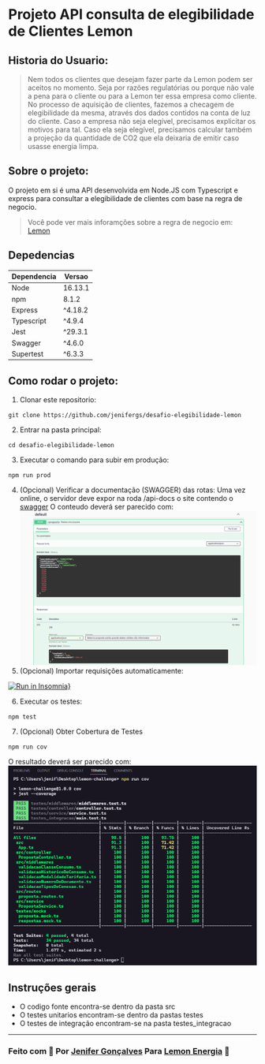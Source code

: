 # Projeto API consulta de elegibilidade de Clientes Lemon 
## Historia do Usuario:
> Nem todos os clientes que desejam fazer parte da Lemon podem ser aceitos no momento. Seja por razões regulatórias ou porque não vale a pena para o cliente ou para a Lemon ter essa empresa como cliente. No processo de aquisição de clientes, fazemos a checagem de elegibilidade da mesma, através dos dados contidos na conta de luz do cliente. Caso a empresa não seja elegível, precisamos explicitar os motivos para tal. Caso ela seja elegível, precisamos calcular também a projeção da quantidade de CO2 que ela deixaria de emitir caso usasse energia limpa.
  
## Sobre o projeto:
O projeto em si é uma API desenvolvida em Node.JS com Typescript e express para consultar a elegibilidade de clientes com base na regra de negocio.
> Você pode ver mais inforamções sobre a regra de negocio em: [Lemon](https://lemonenergy.notion.site/Teste-Backend-Lemon-Elegibilidade-9958a9678c0d4ac99185850fdb9716fc)
## Depedencias
| Dependencia| Versao   |
|------------|--------- |
| Node       | 16.13.1  |
| npm        |  8.1.2   |
| Express    | ^4.18.2  |
| Typescript | ^4.9.4   |
| Jest       | ^29.3.1  |
| Swagger    | ^4.6.0   |
| Supertest  | ^6.3.3   |

## Como rodar o projeto:
1. Clonar este repositorio:
```
git clone https://github.com/jenifergs/desafio-elegibilidade-lemon
```
2. Entrar na pasta principal:
```
cd desafio-elegibilidade-lemon
```
3. Executar o comando para subir em produção:
```
npm run prod
```
4. (Opcional) Verificar a documentação (SWAGGER) das rotas:
Uma vez online, o servidor deve expor na roda /api-docs o
site contendo o [swagger](http://localhost:5433/api-docs/)
O conteudo deverá ser parecido com:
![Swagger](./assets/lemon.png)
5. (Opcional) Importar requisições automaticamente:

 [![Run in Insomnia}](https://insomnia.rest/images/run.svg)](https://insomnia.rest/run/?label=Desafio-elegibilidade-lemon&uri=https%3A%2F%2Fraw.githubusercontent.com%2Fjenifergs%2Fdesafio-elegibilidade-lemon%2Fmaster%2Fassets%2FInsomnia_desafio-elegibilidade-lemon)

 6. Executar os testes:
 ```
 npm test
 ```
 7. (Opcional) Obter Cobertura de Testes
 ```
 npm run cov
 ```
 O resultado deverá ser parecido com:
 ![Coverage](./assets/testes-lemon.png)
## Instruções gerais
- O codigo fonte encontra-se dentro da pasta src
- O testes unitarios encontram-se dentro da pastas testes
- O testes de integração encontram-se na pasta testes_integracao

---

### Feito com 💚 Por [Jenifer Gonçalves](https://jenifergs.github.io/my-social-links/) Para [Lemon Energia](https://www.energialemon.com.br/) 🍋
